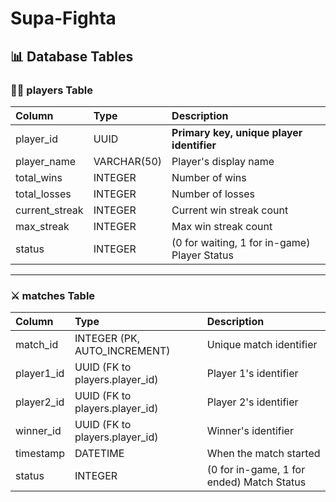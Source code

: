 # Supa-Fighta

## 📊 Database Tables

### 🧍‍♂️ players Table

| Column         | Type        | Description                                 |
|:----------------|:------------|:---------------------------------------------|
| player_id      | UUID         | **Primary key, unique player identifier**   |
| player_name    | VARCHAR(50)  | Player's display name                       |
| total_wins     | INTEGER      | Number of wins                              |
| total_losses   | INTEGER      | Number of losses                            |
| current_streak | INTEGER      | Current win streak count                    |
| max_streak     | INTEGER      | Max win streak count                        |
| status         | INTEGER      | (0 for waiting, 1 for in-game) Player Status|

---

### ⚔️ matches Table

| Column         | Type                        | Description                               |
|:----------------|:-----------------------------|:-------------------------------------------|
| match_id       | INTEGER (PK, AUTO_INCREMENT) | Unique match identifier                   |
| player1_id     | UUID (FK to players.player_id) | Player 1's identifier                      |
| player2_id     | UUID (FK to players.player_id) | Player 2's identifier                      |
| winner_id      | UUID (FK to players.player_id) | Winner's identifier                        |
| timestamp      | DATETIME                      | When the match started                     |
| status         | INTEGER                       | (0 for in-game, 1 for ended) Match Status  |